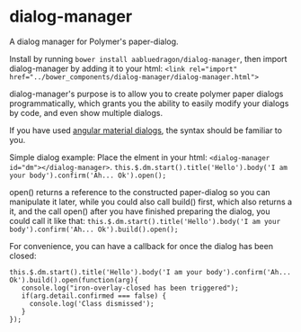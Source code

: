 # dialog-manager
A dialog manager for Polymer's paper-dialog.

Install by running
`bower install aabluedragon/dialog-manager`, then import dialog-manager by adding it to your html:
`<link rel="import" href="../bower_components/dialog-manager/dialog-manager.html">`

dialog-manager's purpose is to allow you to create polymer paper dialogs programmatically, which grants you the ability to easily modify your dialogs by code, and even show multiple dialogs.

If you have used [angular material dialogs](https://material.angularjs.org/latest/#/demo/material.components.dialog), the syntax should be familiar to you.

Simple dialog example:
Place the elment in your html: `<dialog-manager id="dm"></dialog-manager>`.
`this.$.dm.start().title('Hello').body('I am your body').confirm('Ah... Ok').open();`

open() returns a reference to the constructed paper-dialog so you can manipulate it later, while you could also call build() first, which also returns a it, and the call open() after you have finished preparing the dialog, you could call it like that:
`this.$.dm.start().title('Hello').body('I am your body').confirm('Ah... Ok').build().open();`

For convenience, you can have a callback for once the dialog has been closed:
```
this.$.dm.start().title('Hello').body('I am your body').confirm('Ah... Ok').build().open(function(arg){
   console.log("iron-overlay-closed has been triggered");
   if(arg.detail.confirmed === false) {
     console.log('Class dismissed');
   }
});
```
